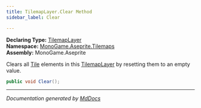 ```yaml
---
title: TilemapLayer.Clear Method
sidebar_label: Clear

---
```


**Declaring Type:** [TilemapLayer](../)  
**Namespace:** [MonoGame.Aseprite.Tilemaps](../../)  
**Assembly:** MonoGame.Aseprite

Clears all [Tile](../../Tile/) elements in this [TilemapLayer](../) by resetting them to an empty  value.

```csharp
public void Clear();
```
___

*Documentation generated by [MdDocs](https://github.com/ap0llo/mddocs)*
